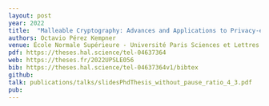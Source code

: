 ```yaml
---
layout: post
year: 2022
title:  "Malleable Cryptography: Advances and Applications to Privacy-enhancing Technologies"
authors: Octavio Pérez Kempner
venue: École Normale Supérieure - Université Paris Sciences et Lettres
pdf: https://theses.hal.science/tel-04637364
web: https://theses.fr/2022UPSLE056
bib: https://theses.hal.science/tel-04637364v1/bibtex
github: 
talk: publications/talks/slidesPhdThesis_without_pause_ratio_4_3.pdf
pub: 
---
```


